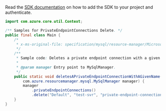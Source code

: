 Read the [SDK documentation](https://github.com/Azure/azure-sdk-for-java/blob/azure-resourcemanager-mysql_1.0.2/sdk/mysql/azure-resourcemanager-mysql/README.md) on how to add the SDK to your project and authenticate.

```java
import com.azure.core.util.Context;

/** Samples for PrivateEndpointConnections Delete. */
public final class Main {
    /*
     * x-ms-original-file: specification/mysql/resource-manager/Microsoft.DBforMySQL/stable/2018-06-01/examples/PrivateEndpointConnectionDelete.json
     */
    /**
     * Sample code: Deletes a private endpoint connection with a given name.
     *
     * @param manager Entry point to MySqlManager.
     */
    public static void deletesAPrivateEndpointConnectionWithAGivenName(
        com.azure.resourcemanager.mysql.MySqlManager manager) {
        manager
            .privateEndpointConnections()
            .delete("Default", "test-svr", "private-endpoint-connection-name", Context.NONE);
    }
}
```
